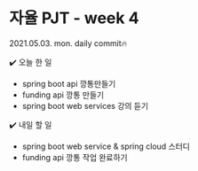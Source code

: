 # 자율 PJT - week 4

2021.05.03. mon. daily commit🔥

✔️ 오늘 한 일

- spring boot api 깡통만들기
- funding api 깡통 만들기
- spring boot web services 강의 듣기



✔️ 내일 할 일

- spring boot web service & spring cloud 스터디
- funding api 깡통 작업 완료하기